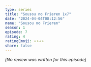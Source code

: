 ```yaml
---
type: series
title: "Sousou no Frieren 1x7"
date: "2024-04-04T08:12:56"
name: "Sousou no Frieren"
season: 1
episode: 7
rating: 4
ratingEmoji: ⭐️⭐️⭐️⭐️
share: false
---
```


*[No review was written for this episode]*
